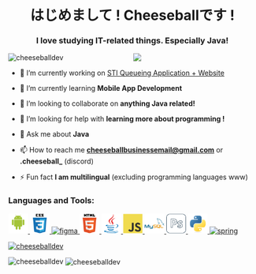 <h1 align="center">はじめまして ! Cheeseballです !</h1>
<h3 align="center">I love studying IT-related things. Especially Java!</h3>
<img align="right" "Ado" width="250" src="https://media1.tenor.com/m/bSmCiVJXXysAAAAd/ado-usseewa.gif">

<p align="left"> <img src="https://komarev.com/ghpvc/?username=cheeseballdev&label=Profile%20views&color=0e75b6&style=flat" alt="cheeseballdev" /> </p>

- 🔭 I’m currently working on [STI Queueing Application + Website](https://github.com/cheeseballDev/sti-queueing-app)

- 🌱 I’m currently learning **Mobile App Development**

- 👯 I’m looking to collaborate on **anything Java related!**

- 🤝 I’m looking for help with **learning more about programming !**

- 💬 Ask me about **Java**

- 📫 How to reach me **cheeseballbusinessemail@gmail.com** or **.cheeseball_** (discord)

- ⚡ Fun fact **I am multilingual** (excluding programming languages www)

<h3 align="left">Languages and Tools:</h3>
<p align="left"> <a href="https://developer.android.com" target="_blank" rel="noreferrer"> <img src="https://raw.githubusercontent.com/devicons/devicon/master/icons/android/android-original-wordmark.svg" alt="android" width="40" height="40"/> </a> <a href="https://www.w3schools.com/css/" target="_blank" rel="noreferrer"> <img src="https://raw.githubusercontent.com/devicons/devicon/master/icons/css3/css3-original-wordmark.svg" alt="css3" width="40" height="40"/> </a> <a href="https://www.figma.com/" target="_blank" rel="noreferrer"> <img src="https://www.vectorlogo.zone/logos/figma/figma-icon.svg" alt="figma" width="40" height="40"/> </a> <a href="https://www.w3.org/html/" target="_blank" rel="noreferrer"> <img src="https://raw.githubusercontent.com/devicons/devicon/master/icons/html5/html5-original-wordmark.svg" alt="html5" width="40" height="40"/> </a> <a href="https://www.java.com" target="_blank" rel="noreferrer"> <img src="https://raw.githubusercontent.com/devicons/devicon/master/icons/java/java-original.svg" alt="java" width="40" height="40"/> </a> <a href="https://developer.mozilla.org/en-US/docs/Web/JavaScript" target="_blank" rel="noreferrer"> <img src="https://raw.githubusercontent.com/devicons/devicon/master/icons/javascript/javascript-original.svg" alt="javascript" width="40" height="40"/> </a> <a href="https://www.mysql.com/" target="_blank" rel="noreferrer"> <img src="https://raw.githubusercontent.com/devicons/devicon/master/icons/mysql/mysql-original-wordmark.svg" alt="mysql" width="40" height="40"/> </a> <a href="https://www.photoshop.com/en" target="_blank" rel="noreferrer"> <img src="https://raw.githubusercontent.com/devicons/devicon/master/icons/photoshop/photoshop-line.svg" alt="photoshop" width="40" height="40"/> </a> <a href="https://www.python.org" target="_blank" rel="noreferrer"> <img src="https://raw.githubusercontent.com/devicons/devicon/master/icons/python/python-original.svg" alt="python" width="40" height="40"/> </a> <a href="https://spring.io/" target="_blank" rel="noreferrer"> <img src="https://www.vectorlogo.zone/logos/springio/springio-icon.svg" alt="spring" width="40" height="40"/> </a>
<p align="left"> <a href="https://github.com/ryo-ma/github-profile-trophy"><img src="https://github-profile-trophy.vercel.app/?username=cheeseballdev" alt="cheeseballdev" /></a> </p>

<p><img align="left" src="https://github-readme-stats.vercel.app/api/top-langs?username=cheeseballdev&show_icons=true&locale=en&layout=compact" alt="cheeseballdev" /></p>

<p>&nbsp;<img align="center" src="https://github-readme-stats.vercel.app/api?username=cheeseballdev&show_icons=true&locale=en" alt="cheeseballdev" /></p>

